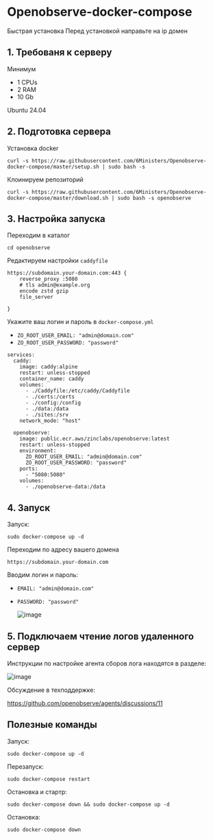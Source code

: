# Openobserve-docker-compose

Быстрая установка
Перед установкой направьте на ip домен

## 1. Требованя к серверу

Минимум

* 1 CPUs
* 2 RAM
* 10 Gb

Ubuntu 24.04

## 2. Подготовка сервера

Установка docker
```
curl -s https://raw.githubusercontent.com/6Ministers/Openobserve-docker-compose/master/setup.sh | sudo bash -s
```

Клоинируем репозиторий
```
curl -s https://raw.githubusercontent.com/6Ministers/Openobserve-docker-compose/master/download.sh | sudo bash -s openobserve
```
## 3. Настройка запуска

Переходим в каталог
```
cd openobserve
```
Редактируем настройки `caddyfile`

```
https://subdomain.your-domain.com:443 {
    reverse_proxy :5080
	# tls admin@example.org
	encode zstd gzip
	file_server
	
}
```

Укажите ваш логин и пароль в `docker-compose.yml`
* `ZO_ROOT_USER_EMAIL: "admin@domain.com"`
* `ZO_ROOT_USER_PASSWORD: "password"`

```
services:
  caddy:
    image: caddy:alpine
    restart: unless-stopped
    container_name: caddy
    volumes:
      - ./Caddyfile:/etc/caddy/Caddyfile
      - ./certs:/certs
      - ./config:/config
      - ./data:/data
      - ./sites:/srv
    network_mode: "host"

  openobserve:
    image: public.ecr.aws/zinclabs/openobserve:latest
    restart: unless-stopped
    environment:
      ZO_ROOT_USER_EMAIL: "admin@domain.com"
      ZO_ROOT_USER_PASSWORD: "password"
    ports:
      - "5080:5080"
    volumes:
      - ./openobserve-data:/data
```
## 4. Запуск

Запуск:
```
sudo docker-compose up -d
```
Переходим по адресу вашего домена

`https://subdomain.your-domain.com`

Вводим логин и пароль:

* `EMAIL: "admin@domain.com"`
* `PASSWORD: "password"`

  ![image](https://github.com/user-attachments/assets/edacc175-3a23-46b2-8d7e-52f7b86039bd)


## 5. Подключаем чтение логов удаленного сервер 

Инструкции по настройке агента сборов лога находятся в разделе:

![image](https://github.com/user-attachments/assets/8eaa7339-27e8-4322-8f67-075555c9628d)

Обсуждение в техподдержке:

https://github.com/openobserve/agents/discussions/11

## Полезные команды

Запуск:
```
sudo docker-compose up -d
```
Перезапуск:
```
sudo docker-compose restart
```
Остановка и стартр:
```
sudo docker-compose down && sudo docker-compose up -d
```
Остановка:
```
sudo docker-compose down
```
